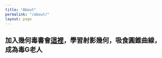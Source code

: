 ```yaml
---
title: "About"
permalink: "/about/"
layout: page
---
```


## 加入幾何毒書會[這裡]，學習射影幾何，吸食圓錐曲線，成為毒G老人
[這裡]:https://www.facebook.com/groups/422193575027491/
